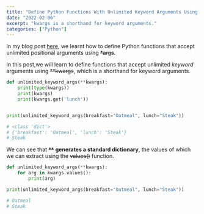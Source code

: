 ```yaml
---
title: "Define Python Functions With Unlimited Keyword Arguments Using **kwargs"
date: "2022-02-06"
excerpt: "kwargs is a shorthand for keyword arguments."
categories: ["Python"]
---
```


In my blog post [here](https://hemanta.io/variable-argument-lengths-in-python-functions-using-args/), we learnt how to define Python functions that accept unlimited positional arguments using ~~\*args~~.

In this post,we will learn to define functions that accept unlimited _keyword_ arguments using ~~\*\*kwargs~~, which is a shorthand for keyword arguments.

```py {numberLines}
def unlimited_keyword_args(**kwargs):
    print(type(kwargs))
    print(kwargs)
    print(kwargs.get('lunch'))


print(unlimited_keyword_args(breakfast="Oatmeal", lunch="Steak"))

# <class 'dict'>
# {'breakfast': 'Oatmeal', 'lunch': 'Steak'}
# Steak
```

We can see that ~~\*\*~~ **generates a standard dictionary**, the values of which we can extract using the ~~values()~~ function.

```py {numberLines}
def unlimited_keyword_args(**kwargs):
    for arg in kwargs.values():
        print(arg)

print(unlimited_keyword_args(breakfast="Oatmeal", lunch="Steak"))

# Oatmeal
# Steak
```
